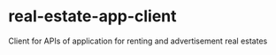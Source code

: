 # real-estate-app-client
Client for APIs of application for renting and advertisement real estates 
